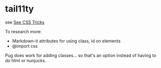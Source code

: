 # tail11ty

see [See CSS Tricks](https://css-tricks.com/eleventy-starter-with-tailwind-css-alpine-js/)

To research more:
- Markdown-it attributes for using class, id on elements
- @import css

Pug does work for adding classes... so that's an option instead of having to do html or nunjucks.